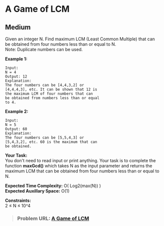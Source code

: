 # **A Game of LCM**

## **Medium**

Given an integer N. Find maximum LCM (Least Common Multiple) that can be obtained from four numbers less than or equal to N.  
Note: Duplicate numbers can be used.

**Example 1:**

```
Input:
N = 4
Output: 12
Explanation:
The four numbers can be [4,4,3,2] or
[4,4,4,3], etc. It can be shown that 12 is
the maximum LCM of four numbers that can
be obtained from numbers less than or equal
to 4.
```

**Example 2:**

```
Input:
N = 5
Output: 60
Explanation:
The four numbers can be [5,5,4,3] or
[5,4,3,2], etc. 60 is the maximum that can
be obtained.
```

**Your Task:**  
You don't need to read input or print anything. Your task is to complete the function **maxGcd()** which takes N as the input parameter and returns the maximum LCM that can be obtained from four numbers less than or equal to N.

**Expected Time Complexity:** O( Log2(max(N)) )  
**Expected Auxillary Space:** O(1)

**Constraints:**  
2 ≤ N ≤ 10^4

> ### **Problem URL: [A Game of LCM](https://practice.geeksforgeeks.org/problems/a-game-of-lcm2531/1)**
